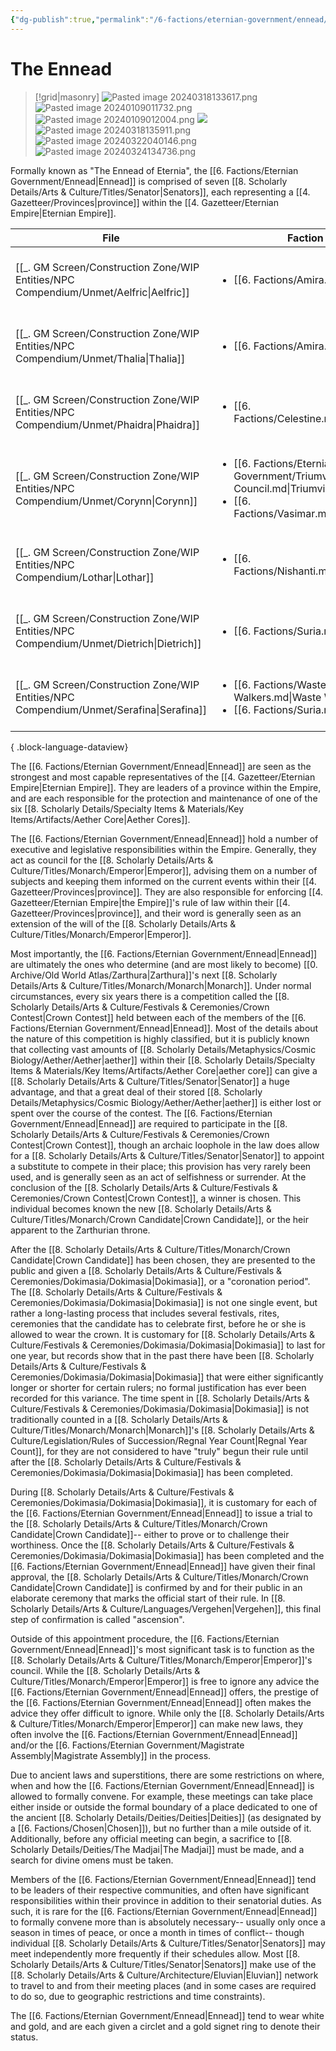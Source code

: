 ```yaml
---
{"dg-publish":true,"permalink":"/6-factions/eternian-government/ennead/","noteIcon":""}
---
```


# The Ennead

>[!grid|masonry]
>![Pasted image 20240318133617.png](/img/user/x.%20Assets/Attachments/Pasted%20image%2020240318133617.png)
>![Pasted image 20240109011732.png](/img/user/x.%20Assets/Attachments/Pasted%20image%2020240109011732.png)
>![Pasted image 20240109012004.png](/img/user/x.%20Assets/Attachments/Pasted%20image%2020240109012004.png)
>![](https://i.imgur.com/8WEABL0.png)
>![Pasted image 20240318135911.png](/img/user/x.%20Assets/Attachments/Pasted%20image%2020240318135911.png)
>![Pasted image 20240322040146.png](/img/user/x.%20Assets/Attachments/Pasted%20image%2020240322040146.png)
>![Pasted image 20240324134736.png](/img/user/x.%20Assets/Attachments/Pasted%20image%2020240324134736.png)

Formally known as "The Ennead of Eternia", the [[6. Factions/Eternian Government/Ennead\|Ennead]] is comprised of seven [[8. Scholarly Details/Arts & Culture/Titles/Senator\|Senators]], each representing a [[4. Gazetteer/Provinces\|province]] within the [[4. Gazetteer/Eternian Empire\|Eternian Empire]]. 

| File                                                                                       | Faction                                                                                                                                         | Province                                                                | Party1Standing |
| ------------------------------------------------------------------------------------------ | ----------------------------------------------------------------------------------------------------------------------------------------------- | ----------------------------------------------------------------------- | -------------- |
| [[_. GM Screen/Construction Zone/WIP Entities/NPC Compendium/Unmet/Aelfric\|Aelfric]]   | <ul><li>[[6. Factions/Amira.md\\|Amira]]</li></ul>                                                                                              | [[4. Gazetteer/Lunar Highlands/Lunar Highlands\|Lunar Highlands]]    | Unmet          |
| [[_. GM Screen/Construction Zone/WIP Entities/NPC Compendium/Unmet/Thalia\|Thalia]]     | <ul><li>[[6. Factions/Amira.md\\|Amira]]</li></ul>                                                                                              | [[4. Gazetteer/Vale of Twilight/Vale of Twilight\|Vale of Twilight]] | Unmet          |
| [[_. GM Screen/Construction Zone/WIP Entities/NPC Compendium/Unmet/Phaidra\|Phaidra]]   | <ul><li>[[6. Factions/Celestine.md\\|Celestine]]</li></ul>                                                                                      | [[4. Gazetteer/Diurnan Valley/Diurnan Valley\|Diurnan Valley]]       | Unmet          |
| [[_. GM Screen/Construction Zone/WIP Entities/NPC Compendium/Unmet/Corynn\|Corynn]]     | <ul><li>[[6. Factions/Eternian Government/Triumvirate Council.md\\|Triumvirate Council]]</li><li>[[6. Factions/Vasimar.md\\|Vasimar]]</li></ul> | [[4. Gazetteer/Gaean Heartlands/Gaean Heartlands\|Gaean Heartlands]] | Unmet          |
| [[_. GM Screen/Construction Zone/WIP Entities/NPC Compendium/Lothar\|Lothar]]           | <ul><li>[[6. Factions/Nishanti.md\\|Nishanti]]</li></ul>                                                                                        | [[4. Gazetteer/Mystic Mire/Mystic Mire\|Mystic Mire]]                | Unmet          |
| [[_. GM Screen/Construction Zone/WIP Entities/NPC Compendium/Unmet/Dietrich\|Dietrich]] | <ul><li>[[6. Factions/Suria.md\\|Suria]]</li></ul>                                                                                              | [[4. Gazetteer/Solar Sanctum/Solar Sanctum\|Solar Sanctum]]          | Unmet          |
| [[_. GM Screen/Construction Zone/WIP Entities/NPC Compendium/Unmet/Serafina\|Serafina]] | <ul><li>[[6. Factions/Waste Walkers.md\\|Waste Walkers]]</li><li>[[6. Factions/Suria.md\\|Suria]]</li></ul>                                     | [[4. Gazetteer/Red Wastes/Red Wastes\|Red Wastes]]                   | Unmet          |

{ .block-language-dataview}

The [[6. Factions/Eternian Government/Ennead\|Ennead]] are seen as the strongest and most capable representatives of the [[4. Gazetteer/Eternian Empire\|Eternian Empire]]. They are leaders of a province within the Empire, and are each responsible for the protection and maintenance of one of the six [[8. Scholarly Details/Specialty Items & Materials/Key Items/Artifacts/Aether Core\|Aether Cores]]. 

The [[6. Factions/Eternian Government/Ennead\|Ennead]] hold a number of executive and legislative responsibilities within the Empire. Generally, they act as council for the [[8. Scholarly Details/Arts & Culture/Titles/Monarch/Emperor\|Emperor]], advising them on a number of subjects and keeping them informed on the current events within their [[4. Gazetteer/Provinces\|province]]. They are also responsible for enforcing [[4. Gazetteer/Eternian Empire\|the Empire]]'s rule of law within their [[4. Gazetteer/Provinces\|province]], and their word is generally seen as an extension of the will of the [[8. Scholarly Details/Arts & Culture/Titles/Monarch/Emperor\|Emperor]]. 

Most importantly, the [[6. Factions/Eternian Government/Ennead\|Ennead]] are ultimately the ones who determine (and are most likely to become) [[0. Archive/Old World Atlas/Zarthura\|Zarthura]]'s next [[8. Scholarly Details/Arts & Culture/Titles/Monarch/Monarch\|Monarch]]. Under normal circumstances, every six years there is a competition called the [[8. Scholarly Details/Arts & Culture/Festivals & Ceremonies/Crown Contest\|Crown Contest]] held between each of the members of the [[6. Factions/Eternian Government/Ennead\|Ennead]]. Most of the details about the nature of this competition is highly classified, but it is publicly known that collecting vast amounts of [[8. Scholarly Details/Metaphysics/Cosmic Biology/Aether/Aether\|aether]] within their [[8. Scholarly Details/Specialty Items & Materials/Key Items/Artifacts/Aether Core\|aether core]] can give a [[8. Scholarly Details/Arts & Culture/Titles/Senator\|Senator]] a huge advantage, and that a great deal of their stored [[8. Scholarly Details/Metaphysics/Cosmic Biology/Aether/Aether\|aether]] is either lost or spent over the course of the contest. The [[6. Factions/Eternian Government/Ennead\|Ennead]] are required to participate in the [[8. Scholarly Details/Arts & Culture/Festivals & Ceremonies/Crown Contest\|Crown Contest]], though an archaic loophole in the law does allow for a [[8. Scholarly Details/Arts & Culture/Titles/Senator\|Senator]] to appoint a substitute to compete in their place; this provision has very rarely been used, and is generally seen as an act of selfishness or surrender. At the conclusion of the [[8. Scholarly Details/Arts & Culture/Festivals & Ceremonies/Crown Contest\|Crown Contest]], a winner is chosen. This individual becomes known the new [[8. Scholarly Details/Arts & Culture/Titles/Monarch/Crown Candidate\|Crown Candidate]], or the heir apparent to the Zarthurian throne.

After the [[8. Scholarly Details/Arts & Culture/Titles/Monarch/Crown Candidate\|Crown Candidate]] has been chosen, they are presented to the public and given a [[8. Scholarly Details/Arts & Culture/Festivals & Ceremonies/Dokimasia/Dokimasia\|Dokimasia]], or a "coronation period". The [[8. Scholarly Details/Arts & Culture/Festivals & Ceremonies/Dokimasia/Dokimasia\|Dokimasia]] is not one single event, but rather a long-lasting process that includes several festivals, rites, ceremonies that the candidate has to celebrate first, before he or she is allowed to wear the crown. It is customary for [[8. Scholarly Details/Arts & Culture/Festivals & Ceremonies/Dokimasia/Dokimasia\|Dokimasia]] to last for one year, but records show that in the past there have been [[8. Scholarly Details/Arts & Culture/Festivals & Ceremonies/Dokimasia/Dokimasia\|Dokimasia]] that were either significantly longer or shorter for certain rulers; no formal justification has ever been recorded for this variance. The time spent in [[8. Scholarly Details/Arts & Culture/Festivals & Ceremonies/Dokimasia/Dokimasia\|Dokimasia]] is not traditionally counted in a [[8. Scholarly Details/Arts & Culture/Titles/Monarch/Monarch\|Monarch]]'s [[8. Scholarly Details/Arts & Culture/Legislation/Rules of Succession/Regnal Year Count\|Regnal Year Count]], for they are not considered to have "truly" begun their rule until after the [[8. Scholarly Details/Arts & Culture/Festivals & Ceremonies/Dokimasia/Dokimasia\|Dokimasia]] has been completed. 

During [[8. Scholarly Details/Arts & Culture/Festivals & Ceremonies/Dokimasia/Dokimasia\|Dokimasia]], it is customary for each of the [[6. Factions/Eternian Government/Ennead\|Ennead]] to issue a trial to the [[8. Scholarly Details/Arts & Culture/Titles/Monarch/Crown Candidate\|Crown Candidate]]-- either to prove or to challenge their worthiness. Once the [[8. Scholarly Details/Arts & Culture/Festivals & Ceremonies/Dokimasia/Dokimasia\|Dokimasia]] has been completed and the [[6. Factions/Eternian Government/Ennead\|Ennead]] have given their final approval, the [[8. Scholarly Details/Arts & Culture/Titles/Monarch/Crown Candidate\|Crown Candidate]] is confirmed by and for their public in an elaborate ceremony that marks the official start of their rule. In [[8. Scholarly Details/Arts & Culture/Languages/Vergehen\|Vergehen]], this final step of confirmation is called "ascension". 

Outside of this appointment procedure, the [[6. Factions/Eternian Government/Ennead\|Ennead]]'s most significant task is to function as the [[8. Scholarly Details/Arts & Culture/Titles/Monarch/Emperor\|Emperor]]'s council. While the [[8. Scholarly Details/Arts & Culture/Titles/Monarch/Emperor\|Emperor]] is free to ignore any advice the [[6. Factions/Eternian Government/Ennead\|Ennead]] offers, the prestige of the [[6. Factions/Eternian Government/Ennead\|Ennead]] often makes the advice they offer difficult to ignore. While only the [[8. Scholarly Details/Arts & Culture/Titles/Monarch/Emperor\|Emperor]] can make new laws, they often involve the [[6. Factions/Eternian Government/Ennead\|Ennead]] and/or the [[6. Factions/Eternian Government/Magistrate Assembly\|Magistrate Assembly]] in the process. 

Due to ancient laws and superstitions, there are some restrictions on where, when and how the [[6. Factions/Eternian Government/Ennead\|Ennead]] is allowed to formally convene. For example, these meetings can take place either inside or outside the formal boundary of a place dedicated to one of the ancient [[8. Scholarly Details/Deities/Deities\|Deities]] (as designated by a [[6. Factions/Chosen\|Chosen]]), but no further than a mile outside of it. Additionally, before any official meeting can begin, a sacrifice to [[8. Scholarly Details/Deities/The Madjai\|The Madjai]] must be made, and a search for divine omens must be taken. 

Members of the [[6. Factions/Eternian Government/Ennead\|Ennead]] tend to be leaders of their respective communities, and often have significant responsibilities within their province in addition to their senatorial duties. As such, it is rare for the [[6. Factions/Eternian Government/Ennead\|Ennead]] to formally convene more than is absolutely necessary-- usually only once a season in times of peace, or once a month in times of conflict-- though individual [[8. Scholarly Details/Arts & Culture/Titles/Senator\|Senators]] may meet independently more frequently if their schedules allow. Most [[8. Scholarly Details/Arts & Culture/Titles/Senator\|Senators]] make use of the [[8. Scholarly Details/Arts & Culture/Architecture/Eluvian\|Eluvian]] network to travel to and from their meeting places (and in some cases are required to do so, due to geographic restrictions and time constraints). 

The [[6. Factions/Eternian Government/Ennead\|Ennead]] tend to wear white and gold, and are each given a circlet and a gold signet ring to denote their status. 